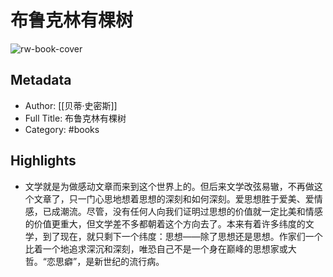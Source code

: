 # 布鲁克林有棵树

![rw-book-cover](https://wfqqreader-1252317822.image.myqcloud.com/cover/874/758874/s_758874.jpg)

## Metadata
- Author: [[贝蒂·史密斯]]
- Full Title: 布鲁克林有棵树
- Category: #books

## Highlights
- 文学就是为做感动文章而来到这个世界上的。但后来文学改弦易辙，不再做这个文章了，只一门心思地想着思想的深刻和如何深刻。爱思想胜于爱美、爱情感，已成潮流。尽管，没有任何人向我们证明过思想的价值就一定比美和情感的价值更重大，但文学差不多都朝着这个方向去了。本来有着许多纬度的文学，到了现在，就只剩下一个纬度：思想——除了思想还是思想。作家们一个比着一个地追求深沉和深刻，唯恐自己不是一个身在巅峰的思想家或大哲。“恋思癖”，是新世纪的流行病。
